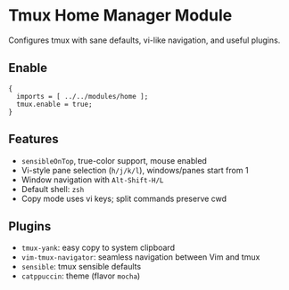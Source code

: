 # Tmux Home Manager Module

Configures tmux with sane defaults, vi-like navigation, and useful plugins.

## Enable
```
{
  imports = [ ../../modules/home ];
  tmux.enable = true;
}
```

## Features
- `sensibleOnTop`, true-color support, mouse enabled
- Vi-style pane selection (`h/j/k/l`), windows/panes start from 1
- Window navigation with `Alt-Shift-H/L`
- Default shell: `zsh`
- Copy mode uses vi keys; split commands preserve cwd

## Plugins
- `tmux-yank`: easy copy to system clipboard
- `vim-tmux-navigator`: seamless navigation between Vim and tmux
- `sensible`: tmux sensible defaults
- `catppuccin`: theme (flavor `mocha`)

